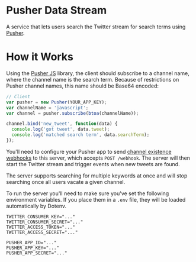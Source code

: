 # Pusher Data Stream

A service that lets users search the Twitter stream for search terms using [Pusher](http://www.pusher.com).

# How it Works

Using the [Pusher JS](https://github.com/pusher/pusher-js) library, the client should subscribe to a channel name, where the channel name is the search term. Because of restrictions on Pusher channel names, this name should be Base64 encoded:

```js
// Client
var pusher = new Pusher(YOUR_APP_KEY);
var channelName = 'javascript';
var channel = pusher.subscribe(btoa(channelName));

channel.bind('new_tweet', function(data) {
  console.log('got tweet', data.tweet);
  console.log('matched search term', data.searchTerm);
});
```

You'll need to configure your Pusher app to send [channel existence webhooks](https://pusher.com/docs/webhooks#channel-existence) to this server, which accepts `POST /webhook`. The server will then start the Twitter stream and trigger events when new tweets are found.

The server supports searching for multiple keywords at once and will stop searching once all users vacate a given channel.

To run the server you'll need to make sure you've set the following environment variables. If you place them in a `.env` file, they will be loaded automatically by Dotenv.

```
TWITTER_CONSUMER_KEY="..."
TWITTER_CONSUMER_SECRET="..."
TWITTER_ACCESS_TOKEN="..."
TWITTER_ACCESS_SECRET="..."

PUSHER_APP_ID="..."
PUSHER_APP_KEY="..."
PUSHER_APP_SECRET="..."
```


